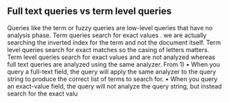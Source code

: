 ## Full text queries vs term level queries

Queries like the term or fuzzy queries are low-level queries that have no analysis phase. Term queries search for exact values . we are actually searching the inverted index for the term and not the document itself.
Term level queries search for exact matches so the casing of letters matters.
Term level queries search for exact values and are not analyzed whereas full text queries are analyzed using the same analyzer.
From 1)
• When you query a full-text field, the query will apply the same analyzer to the query string to produce the correct list of terms to search for.
• When you query an exact-value field, the query will not analyze the query string, but instead search for the exact valu